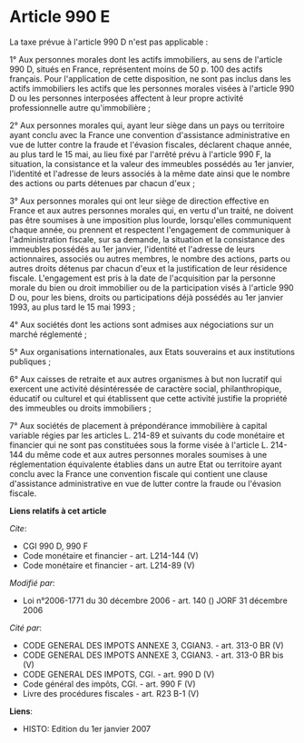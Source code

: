 # Article 990 E

La taxe prévue à l'article 990 D n'est pas applicable :

1° Aux personnes morales dont les actifs immobiliers, au sens de l'article 990 D, situés en France, représentent moins de 50
p. 100 des actifs français. Pour l'application de cette disposition, ne sont pas inclus dans les actifs immobiliers les
actifs que les personnes morales visées à l'article 990 D ou les personnes interposées affectent à leur propre activité
professionnelle autre qu'immobilière ;

2° Aux personnes morales qui, ayant leur siège dans un pays ou territoire ayant conclu avec la France une convention
d'assistance administrative en vue de lutter contre la fraude et l'évasion fiscales, déclarent chaque année, au plus tard le
15 mai, au lieu fixé par l'arrêté prévu à l'article 990 F, la situation, la consistance et la valeur des immeubles possédés
au 1er janvier, l'identité et l'adresse de leurs associés à la même date ainsi que le nombre des actions ou parts détenues
par chacun d'eux ; 

3° Aux personnes morales qui ont leur siège de direction effective en France et aux autres personnes morales qui, en vertu
d'un traité, ne doivent pas être soumises à une imposition plus lourde, lorsqu'elles communiquent chaque année, ou prennent
et respectent l'engagement de communiquer à l'administration fiscale, sur sa demande, la situation et la consistance des
immeubles possédés au 1er janvier, l'identité et l'adresse de leurs actionnaires, associés ou autres membres, le nombre des
actions, parts ou autres droits détenus par chacun d'eux et la justification de leur résidence fiscale. L'engagement est pris
à la date de l'acquisition par la personne morale du bien ou droit immobilier ou de la participation visés à l'article 990 D
ou, pour les biens, droits ou participations déjà possédés au 1er janvier 1993, au plus tard le 15 mai 1993 ;

4° Aux sociétés dont les actions sont admises aux négociations sur un marché réglementé ;

5° Aux organisations internationales, aux Etats souverains et aux institutions publiques ; 

6° Aux caisses de retraite et aux autres organismes à but non lucratif qui exercent une activité désintéressée de caractère
social, philanthropique, éducatif ou culturel et qui établissent que cette activité justifie la propriété des immeubles ou
droits immobiliers ;

7° Aux sociétés de placement à prépondérance immobilière à capital variable régies par les articles L. 214-89 et suivants du
code monétaire et financier qui ne sont pas constituées sous la forme visée à l'article L. 214-144 du même code et aux autres
personnes morales soumises à une réglementation équivalente établies dans un autre Etat ou territoire ayant conclu avec la
France une convention fiscale qui contient une clause d'assistance administrative en vue de lutter contre la fraude ou
l'évasion fiscale.

**Liens relatifs à cet article**

_Cite_:

  - CGI 990 D, 990 F
  - Code monétaire et financier - art. L214-144 (V)
  - Code monétaire et financier - art. L214-89 (V)

_Modifié par_:

  - Loi n°2006-1771 du 30 décembre 2006 - art. 140 () JORF 31 décembre 2006

_Cité par_:

  - CODE GENERAL DES IMPOTS ANNEXE 3, CGIAN3. - art. 313-0 BR (V)
  - CODE GENERAL DES IMPOTS ANNEXE 3, CGIAN3. - art. 313-0 BR bis (V)
  - CODE GENERAL DES IMPOTS, CGI. - art. 990 D (V)
  - Code général des impôts, CGI. - art. 990 F (V)
  - Livre des procédures fiscales - art. R23 B-1 (V)

**Liens**:

  - HISTO: Edition du 1er janvier 2007
